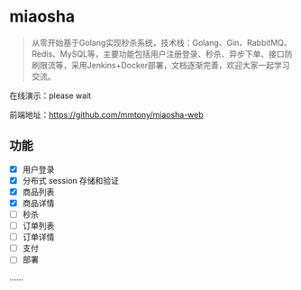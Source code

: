 # miaosha

> 从零开始基于Golang实现秒杀系统，技术栈：Golang、Gin、RabbitMQ、Redis、MySQL等，主要功能包括用户注册登录、秒杀、异步下单、接口防刷限流等，采用Jenkins+Docker部署，文档逐渐完善，欢迎大家一起学习交流。

在线演示：please wait

前端地址：https://github.com/mmtony/miaosha-web

## 功能

- [x] 用户登录
- [x] 分布式 session 存储和验证
- [x] 商品列表
- [x] 商品详情
- [ ] 秒杀
- [ ] 订单列表
- [ ] 订单详情
- [ ] 支付
- [ ] 部署

......

